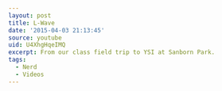```yaml
---
layout: post
title: L-Wave
date: '2015-04-03 21:13:45'
source: youtube
uid: U4XhgHqeIMQ
excerpt: From our class field trip to YSI at Sanborn Park.
tags:
  - Nerd
  - Videos
---
```

